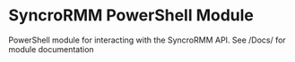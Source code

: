 # SyncroRMM PowerShell Module

PowerShell module for interacting with the SyncroRMM API. See /Docs/ for module documentation